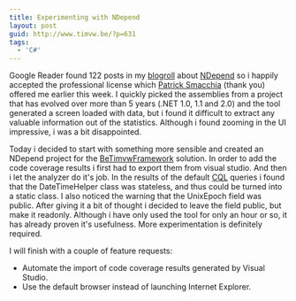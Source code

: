 ```yaml
---
title: Experimenting with NDepend
layout: post
guid: http://www.timvw.be/?p=631
tags:
  - 'C#'
---
```

Google Reader found 122 posts in my [blogroll](http://www.timvw.be/wp-links-opml.php) about [NDepend](http://www.ndepend.com) so i happily accepted the professional license which [Patrick Smacchia](http://codebetter.com/blogs/patricksmacchia/) (thank you) offered me earlier this week. I quickly picked the assemblies from a project that has evolved over more than 5 years (.NET 1.0, 1.1 and 2.0) and the tool generated a screen loaded with data, but i found it difficult to extract any valuable information out of the statistics. Although i found zooming in the UI impressive, i was a bit disappointed.

Today i decided to start with something more sensible and created an NDepend project for the [BeTimvwFramework](http://www.codeplex.com/BeTimvwFramework) solution. In order to add the code coverage results i first had to export them from visual studio. And then i let the analyzer do it's job. In the results of the default [CQL](http://www.ndepend.com/CQL.htm) queries i found that the DateTimeHelper class was stateless, and thus could be turned into a static class. I also noticed the warning that the UnixEpoch field was public. After giving it a bit of thought i decided to leave the field public, but make it readonly. Although i have only used the tool for only an hour or so, it has already proven it's usefulness. More experimentation is definitely required.

I will finish with a couple of feature requests:

  * Automate the import of code coverage results generated by Visual Studio.
  * Use the default browser instead of launching Internet Explorer.
